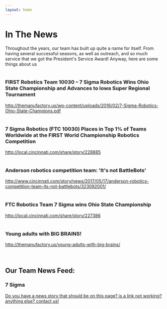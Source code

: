 ```yaml
---
layout: home
---
```

<div class="logo-box">
	<h1>In The News</h1>
</div>
<div class="information">
	Throughout the years, our team has built up quite a name for itself. From having several successful seasons, as well as outreach, and so much service that we got the President's Service Award! Anyway, here are some things about us
	<br>
	<br>
<div class="event"><h3>FIRST Robotics Team 10030 – 7 Sigma Robotics Wins Ohio State Championship and Advances to Iowa Super Regional Tournament </h3>
<a href="http://themanufactory.us/wp-content/uploads/2016/02/7-Sigma-Robotics-Ohio-State-Champions.pdf" target="_blank">http://themanufactory.us/wp-content/uploads/2016/02/7-Sigma-Robotics-Ohio-State-Champions.pdf</a> </div>

<br>

<div class="event"><h3>7 Sigma Robotics (FTC 10030) Places in Top 1% of Teams Worldwide at the FIRST World Championship Robotics Competition </h3>
<a href="http://local.cincinnati.com/share/story/228885" target="_blank">http://local.cincinnati.com/share/story/228885</a> </div>

<br>

<div class="event"><h3>Anderson robotics competition team: 'It's not BattleBots' </h3>
<a href="http://www.cincinnati.com/story/news/2017/05/17/anderson-robotics-competition-team-its-not-battlebots/323092001/" target="_blank">http://www.cincinnati.com/story/news/2017/05/17/anderson-robotics-competition-team-its-not-battlebots/323092001/</a> </div>


<br>


<div class="event"><h3>FTC Robotics Team 7 Sigma wins Ohio State Championship</h3>
<a href="http://local.cincinnati.com/share/story/227386" target="_blank">http://local.cincinnati.com/share/story/227386</a> </div>

<br>

<div class="event"><h3>Young adults with BIG BRAINS! </h3>
<a href="http://themanufactory.us/young-adults-with-big-brains/" target="_blank">http://themanufactory.us/young-adults-with-big-brains/</a> </div>
<br>
 
 <br>
</div>

<div class = "information">
	<h2>Our Team News Feed:	</h2>
	<h3>7 Sigma</h3>

</div>

<div class = "information">
	<A HREF="mailto:7sigmarobotics@gmail.com?&Subject=7%20sigma%20robotics%20Q%26A%20inquiry%20InTheNews">Do you have a news story that should be on this page? is a link not working? anything else? contact us!</A>
</div>
